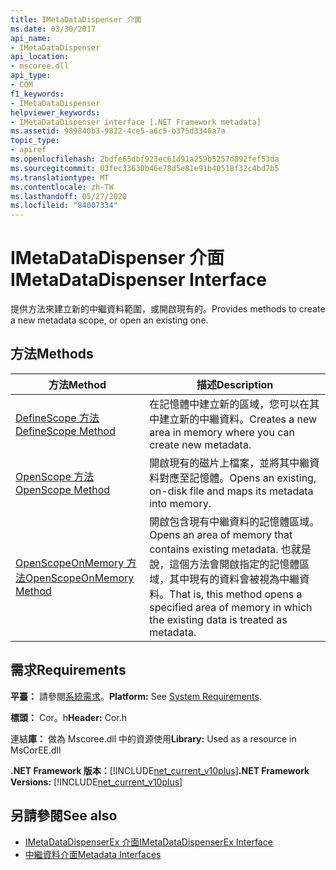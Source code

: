 ```yaml
---
title: IMetaDataDispenser 介面
ms.date: 03/30/2017
api_name:
- IMetaDataDispenser
api_location:
- mscoree.dll
api_type:
- COM
f1_keywords:
- IMetaDataDispenser
helpviewer_keywords:
- IMetaDataDispenser interface [.NET Framework metadata]
ms.assetid: 989840b3-9822-4ce5-a6c5-b375d3340a7a
topic_type:
- apiref
ms.openlocfilehash: 2bdfe65dbf923ec61d91a259b5257d892fef53da
ms.sourcegitcommit: 03fec33630b46e78d5e81e91b40518f32c4bd7b5
ms.translationtype: MT
ms.contentlocale: zh-TW
ms.lasthandoff: 05/27/2020
ms.locfileid: "84007334"
---
```

# <a name="imetadatadispenser-interface"></a><span data-ttu-id="02c34-102">IMetaDataDispenser 介面</span><span class="sxs-lookup"><span data-stu-id="02c34-102">IMetaDataDispenser Interface</span></span>
<span data-ttu-id="02c34-103">提供方法來建立新的中繼資料範圍，或開啟現有的。</span><span class="sxs-lookup"><span data-stu-id="02c34-103">Provides methods to create a new metadata scope, or open an existing one.</span></span>  
  
## <a name="methods"></a><span data-ttu-id="02c34-104">方法</span><span class="sxs-lookup"><span data-stu-id="02c34-104">Methods</span></span>  
  
|<span data-ttu-id="02c34-105">方法</span><span class="sxs-lookup"><span data-stu-id="02c34-105">Method</span></span>|<span data-ttu-id="02c34-106">描述</span><span class="sxs-lookup"><span data-stu-id="02c34-106">Description</span></span>|  
|------------|-----------------|  
|[<span data-ttu-id="02c34-107">DefineScope 方法</span><span class="sxs-lookup"><span data-stu-id="02c34-107">DefineScope Method</span></span>](imetadatadispenser-definescope-method.md)|<span data-ttu-id="02c34-108">在記憶體中建立新的區域，您可以在其中建立新的中繼資料。</span><span class="sxs-lookup"><span data-stu-id="02c34-108">Creates a new area in memory where you can create new metadata.</span></span>|  
|[<span data-ttu-id="02c34-109">OpenScope 方法</span><span class="sxs-lookup"><span data-stu-id="02c34-109">OpenScope Method</span></span>](imetadatadispenser-openscope-method.md)|<span data-ttu-id="02c34-110">開啟現有的磁片上檔案，並將其中繼資料對應至記憶體。</span><span class="sxs-lookup"><span data-stu-id="02c34-110">Opens an existing, on-disk file and maps its metadata into memory.</span></span>|  
|[<span data-ttu-id="02c34-111">OpenScopeOnMemory 方法</span><span class="sxs-lookup"><span data-stu-id="02c34-111">OpenScopeOnMemory Method</span></span>](imetadatadispenser-openscopeonmemory-method.md)|<span data-ttu-id="02c34-112">開啟包含現有中繼資料的記憶體區域。</span><span class="sxs-lookup"><span data-stu-id="02c34-112">Opens an area of memory that contains existing metadata.</span></span> <span data-ttu-id="02c34-113">也就是說，這個方法會開啟指定的記憶體區域，其中現有的資料會被視為中繼資料。</span><span class="sxs-lookup"><span data-stu-id="02c34-113">That is, this method opens a specified area of memory in which the existing data is treated as metadata.</span></span>|  
  
## <a name="requirements"></a><span data-ttu-id="02c34-114">需求</span><span class="sxs-lookup"><span data-stu-id="02c34-114">Requirements</span></span>  
 <span data-ttu-id="02c34-115">**平臺：** 請參閱[系統需求](../../get-started/system-requirements.md)。</span><span class="sxs-lookup"><span data-stu-id="02c34-115">**Platform:** See [System Requirements](../../get-started/system-requirements.md).</span></span>  
  
 <span data-ttu-id="02c34-116">**標頭：** Cor。h</span><span class="sxs-lookup"><span data-stu-id="02c34-116">**Header:** Cor.h</span></span>  
  
 <span data-ttu-id="02c34-117">連結**庫：** 做為 Mscoree.dll 中的資源使用</span><span class="sxs-lookup"><span data-stu-id="02c34-117">**Library:** Used as a resource in MsCorEE.dll</span></span>  
  
 <span data-ttu-id="02c34-118">**.NET Framework 版本：**[!INCLUDE[net_current_v10plus](../../../../includes/net-current-v10plus-md.md)]</span><span class="sxs-lookup"><span data-stu-id="02c34-118">**.NET Framework Versions:** [!INCLUDE[net_current_v10plus](../../../../includes/net-current-v10plus-md.md)]</span></span>  
  
## <a name="see-also"></a><span data-ttu-id="02c34-119">另請參閱</span><span class="sxs-lookup"><span data-stu-id="02c34-119">See also</span></span>

- [<span data-ttu-id="02c34-120">IMetaDataDispenserEx 介面</span><span class="sxs-lookup"><span data-stu-id="02c34-120">IMetaDataDispenserEx Interface</span></span>](imetadatadispenserex-interface.md)
- [<span data-ttu-id="02c34-121">中繼資料介面</span><span class="sxs-lookup"><span data-stu-id="02c34-121">Metadata Interfaces</span></span>](metadata-interfaces.md)
